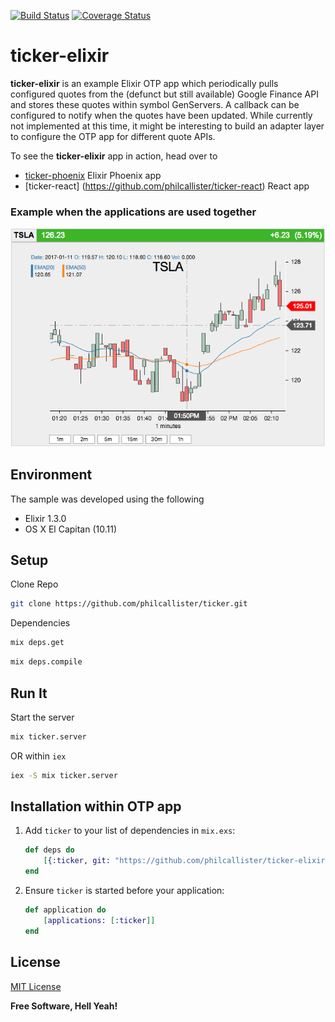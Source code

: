 [![Build Status](https://travis-ci.org/philcallister/ticker-elixir.svg?branch=master)](https://travis-ci.org/philcallister/ticker-elixir)
[![Coverage Status](https://coveralls.io/repos/github/philcallister/ticker-elixir/badge.svg?branch=master)](https://coveralls.io/github/philcallister/ticker-elixir?branch=master)

# ticker-elixir

**ticker-elixir** is an example Elixir OTP app which periodically pulls configured quotes from the (defunct but still available) Google Finance API and stores these quotes within symbol GenServers. A callback can be configured to notify when the quotes have been updated. While currently not implemented at this time, it might be interesting to build an adapter layer to configure the OTP app for different quote APIs.

To see the **ticker-elixir** app in action, head over to
- [ticker-phoenix](https://github.com/philcallister/ticker-phoenix) Elixir Phoenix app
- [ticker-react] (https://github.com/philcallister/ticker-react) React app

### Example when the applications are used together
![Stock Ticker](/screen-shot.png?raw=true "Stock Ticker Example")

## Environment

The sample was developed using the following 

- Elixir 1.3.0
- OS X El Capitan (10.11)

## Setup

Clone Repo
```bash
git clone https://github.com/philcallister/ticker.git
```

Dependencies
```bash
mix deps.get
```
```bash
mix deps.compile
```

## Run It

Start the server

```bash
mix ticker.server
```

OR within ```iex```

```bash
iex -S mix ticker.server
```

## Installation within OTP app 

1. Add `ticker` to your list of dependencies in `mix.exs`:

	```elixir
	def deps do
		[{:ticker, git: "https://github.com/philcallister/ticker-elixir.git"}]
	end
	```

2. Ensure `ticker` is started before your application:

	```elixir
	def application do
		[applications: [:ticker]]
	end
	```

## License

[MIT License](http://www.opensource.org/licenses/MIT)

**Free Software, Hell Yeah!**
